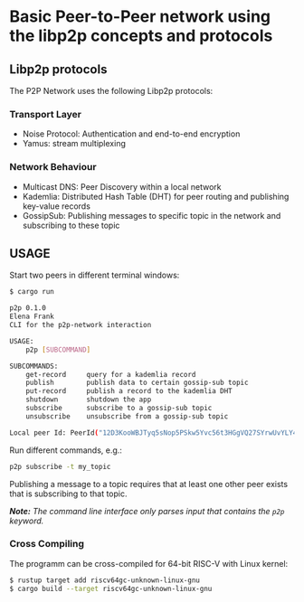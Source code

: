 # Basic Peer-to-Peer network using the libp2p concepts and protocols

## Libp2p protocols

The P2P Network uses the following Libp2p protocols:

### Transport Layer

- Noise Protocol: Authentication and end-to-end encryption
- Yamus: stream multiplexing

### Network Behaviour

- Multicast DNS: Peer Discovery within a local network
- Kademlia: Distributed Hash Table (DHT) for peer routing and publishing key-value records
- GossipSub: Publishing messages to specific topic in the network and subscribing to these topic

## USAGE

Start two peers in different terminal windows:

```sh
$ cargo run

p2p 0.1.0
Elena Frank
CLI for the p2p-network interaction

USAGE:
    p2p [SUBCOMMAND]

SUBCOMMANDS:
    get-record     query for a kademlia record
    publish        publish data to certain gossip-sub topic
    put-record     publish a record to the kademlia DHT
    shutdown       shutdown the app
    subscribe      subscribe to a gossip-sub topic
    unsubscribe    unsubscribe from a gossip-sub topic

Local peer Id: PeerId("12D3KooWBJTyq5sNop5PSkw5Yvc56t3HGgVQ27SYrwUvYLY42EW4")
```

Run different commands, e.g.:

```sh
p2p subscribe -t my_topic
```

Publishing a message to a topic requires that at least one other peer exists that is subscribing to that topic.

***Note:** The command line interface only parses input that contains the `p2p` keyword.*

### Cross Compiling

The programm can be cross-compiled for 64-bit RISC-V with Linux kernel:

```sh
$ rustup target add riscv64gc-unknown-linux-gnu
$ cargo build --target riscv64gc-unknown-linux-gnu
```
